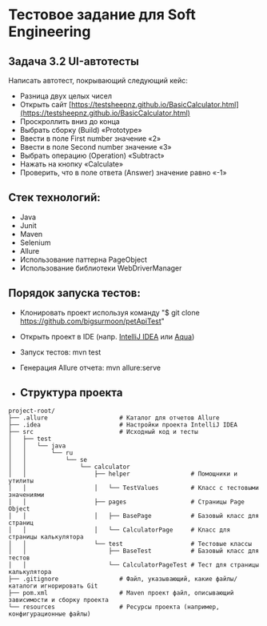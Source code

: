 # Тестовое задание для Soft Engineering
## Задача 3.2 UI-автотесты
Написать автотест, покрывающий следующий кейс:

* Разница двух целых чисел
* Открыть сайт [https://testsheepnz.github.io/BasicCalculator.html](https://testsheepnz.github.io/BasicCalculator.html)
* Проскроллить вниз до конца
* Выбрать сборку (Build) «Prototype»
* Ввести в поле First number значение «2»
* Ввести в поле Second number значение «3»
* Выбрать операцию (Operation) «Subtract»
* Нажать на кнопку «Calculate»
* Проверить, что в поле ответа (Answer) значение равно «-1»
## Стек технологий:
* Java
* Junit
* Maven
* Selenium
* Allure
* Использование паттерна PageObject
* Использование библиотеки WebDriverManager
## Порядок запуска тестов:
* Клонировать проект используя команду "$ git clone https://github.com/bigsurmoon/petApiTest" 
* Открыть проект в IDE (напр. [IntelliJ IDEA](https://www.jetbrains.com/ru-ru/idea/) или [Aqua](https://www.jetbrains.com/aqua/))
* Запуск тестов: mvn test
* Генерация Allure отчета: mvn allure:serve

* ## Структура проекта

```plaintext
project-root/
├── .allure                    # Каталог для отчетов Allure
├── .idea                      # Настройки проекта IntelliJ IDEA
├── src                        # Исходный код и тесты
│   ├── test
│   │   └── java
│   │       └── ru
│   │           └── se
│   │               └── calculator
│   │                   ├── helper                 # Помощники и утилиты
│   │                   │   └── TestValues         # Класс с тестовыми значениями
│   │                   ├── pages                  # Страницы Page Object
│   │                   │   ├── BasePage           # Базовый класс для страниц
│   │                   │   └── CalculatorPage     # Класс для страницы калькулятора
│   │                   └── test                   # Тестовые классы
│   │                       ├── BaseTest           # Базовый класс для тестов
│   │                       └── CalculatorPageTest # Тест для страницы калькулятора
├── .gitignore                 # Файл, указывающий, какие файлы/каталоги игнорировать Git
├── pom.xml                    # Maven проект файл, описывающий зависимости и сборку проекта
└── resources                  # Ресурсы проекта (например, конфигурационные файлы)
